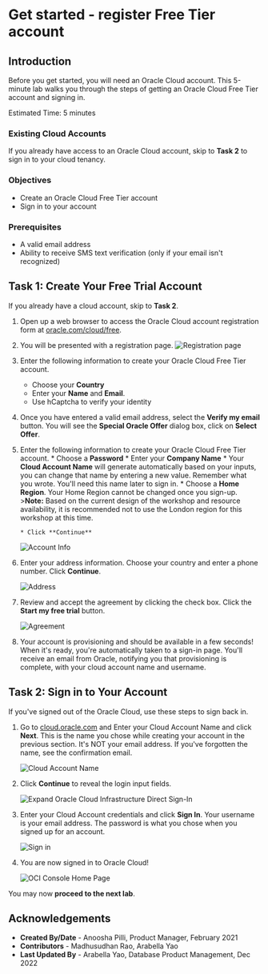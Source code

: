 # Get started - register Free Tier account

## Introduction

Before you get started, you will need an Oracle Cloud account. This 5-minute lab walks you through the steps of getting an Oracle Cloud Free Tier account and signing in.

<!--
Watch this video to create your free trial account on Oracle cloud.
[Create Free Trial account on Oracle Cloud](youtube:nClCXAfqvzs)
-->

Estimated Time: 5 minutes

### Existing Cloud Accounts

If you already have access to an Oracle Cloud account, skip to **Task 2** to sign in to your cloud tenancy.

### Objectives

- Create an Oracle Cloud Free Tier account
- Sign in to your account

### Prerequisites

* A valid email address
* Ability to receive SMS text verification (only if your email isn't recognized)

## Task 1: Create Your Free Trial Account

If you already have a cloud account, skip to **Task 2**.

1. Open up a web browser to access the Oracle Cloud account registration form at [oracle.com/cloud/free](https://signup.cloud.oracle.com).

2.  You will be presented with a registration page.
    ![Registration page](./images/cloud-infrastructure.png " ")

3.  Enter the following information to create your Oracle Cloud Free Tier account.
    * Choose your **Country**
    * Enter your **Name** and **Email**.
    * Use hCaptcha to verify your identity

4. Once you have entered a valid email address, select the **Verify my email** button. You will see the **Special Oracle Offer** dialog box, click on **Select Offer**.

5. Enter the following information to create your Oracle Cloud Free Tier account.
       * Choose a **Password**
       * Enter your **Company Name**
       * Your **Cloud Account Name** will generate automatically based on your inputs, you can change that name by entering a new value. Remember what you wrote. You'll need this name later to sign in.
       * Choose a **Home Region**.  Your Home Region cannot be changed once you sign-up.
       >**Note:** Based on the current design of the workshop and resource availability, it is recommended not to use the London region for this workshop at this time.

       * Click **Continue**

    ![Account Info](./images/account-info.png " ")

6.  Enter your address information. Choose your country and enter a phone number. Click **Continue**.

    ![Address](./images/free-tier-address.png " ")

7. Review and accept the agreement by clicking the check box. Click the **Start my free trial** button.

    ![Agreement](./images/free-tier-agreement.png " ")

8. Your account is provisioning and should be available in a few seconds! When it's ready, you're automatically taken to a sign-in page. You'll receive an email from Oracle, notifying you that provisioning is complete, with your cloud account name and username.

## Task 2: Sign in to Your Account

If you've signed out of the Oracle Cloud, use these steps to sign back in.

1. Go to [cloud.oracle.com](https://cloud.oracle.com) and Enter your Cloud Account Name and click **Next**. This is the name you chose while creating your account in the previous section. It's NOT your email address. If you've forgotten the name, see the confirmation email.

    ![Cloud Account Name](./images/cloud-oracle.png " ")

2. Click **Continue** to reveal the login input fields.

    ![Expand Oracle Cloud Infrastructure Direct Sign-In](./images/cloud-login-tenant.png " ")

3. Enter your Cloud Account credentials and click **Sign In**. Your username is your email address. The password is what you chose when you signed up for an account.

    ![Sign in](./images/oci-signin.png " ")

4. You are now signed in to Oracle Cloud!

    ![OCI Console Home Page](https://oracle-livelabs.github.io/common/images/console/home-page.png " ")

You may now **proceed to the next lab**.

## **Acknowledgements**

- **Created By/Date** - Anoosha Pilli, Product Manager, February 2021
- **Contributors** - Madhusudhan Rao, Arabella Yao
- **Last Updated By** - Arabella Yao, Database Product Management, Dec 2022